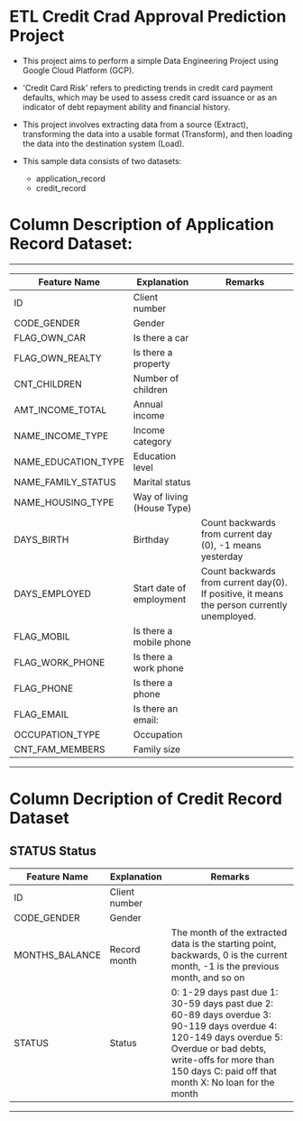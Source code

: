 # ETL Credit Crad Approval Prediction Project

- This project aims to perform a simple Data Engineering Project using Google Cloud Platform (GCP).
- 'Credit Card Risk' refers to predicting trends in credit card payment defaults, which may be used to assess credit card issuance or as an indicator of debt repayment ability and financial history.
- This project involves extracting data from a source (Extract), transforming the data into a usable format (Transform), and then loading the data into the destination system (Load).

- This sample data consists of two datasets:
  - application_record
  - credit_record

# Column Description of Application Record Dataset:

---
Feature Name  | Explanation | Remarks
--------------|-------------|-------------
ID	                 | Client number
CODE_GENDER	         | Gender
FLAG_OWN_CAR         | Is there a car
FLAG_OWN_REALTY    	 | Is there a property
CNT_CHILDREN	       | Number of children
AMT_INCOME_TOTAL	   | Annual income
NAME_INCOME_TYPE		 | Income category
NAME_EDUCATION_TYPE	 | Education level
NAME_FAMILY_STATUS	 | Marital status
NAME_HOUSING_TYPE		 | Way of living (House Type)
DAYS_BIRTH		       | Birthday   | Count backwards from current day (0), -1 means yesterday
DAYS_EMPLOYED			   |  Start date of employment  | Count backwards from current day(0). If positive, it means the person currently unemployed.
FLAG_MOBIL		       | Is there a mobile phone
FLAG_WORK_PHONE			 | Is there a work phone
FLAG_PHONE			     | Is there a phone
FLAG_EMAIL			     | Is there an email:
OCCUPATION_TYPE			 | Occupation
CNT_FAM_MEMBERS			 | Family size

---



# Column Decription of Credit Record Dataset

STATUS	Status
---
Feature Name  | Explanation | Remarks
--------------|-------------|-------------
ID	                 | Client number
CODE_GENDER	         | Gender
MONTHS_BALANCE	     | Record month  |  The month of the extracted data is the starting point, backwards, 0 is the current month, -1 is the previous month, and so on
STATUS			     | Status   | 0: 1-29 days past due  1: 30-59 days past due 2: 60-89 days overdue   3: 90-119 days overdue   4: 120-149 days overdue   5: Overdue or bad debts, write-offs for more than 150 days   C: paid off that month X: No loan for the month

---

